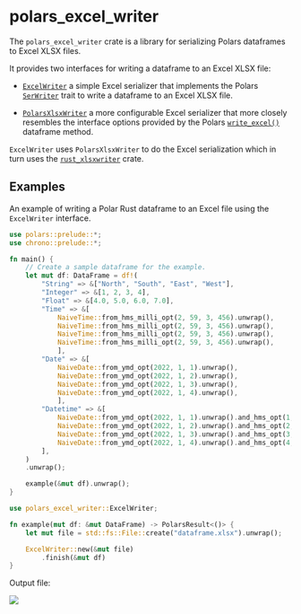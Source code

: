 # polars_excel_writer

The `polars_excel_writer` crate is a library for serializing Polars dataframes
to Excel XLSX files.

It provides two interfaces for writing a dataframe to an Excel XLSX file:

- [`ExcelWriter`] a simple Excel serializer that implements the Polars
  [`SerWriter`] trait to write a dataframe to an Excel XLSX file.

- [`PolarsXlsxWriter`] a more configurable Excel serializer that more closely
  resembles the interface options provided by the Polars [`write_excel()`]
  dataframe method.

`ExcelWriter` uses `PolarsXlsxWriter` to do the Excel serialization which in
turn uses the [`rust_xlsxwriter`] crate.

[`ExcelWriter`]: https://docs.rs/polars_excel_writer/latest/polars_excel_writer/struct.ExcelWriter.html
[`PolarsXlsxWriter`]: https://docs.rs/polars_excel_writer/latest/polars_excel_writer/struct.PolarsXlsxWriter.html

[`SerWriter`]:
    https://docs.rs/polars/latest/polars/prelude/trait.SerWriter.html

[`CsvWriter`]:
    https://docs.rs/polars/latest/polars/prelude/struct.CsvWriter.html

[`rust_xlsxwriter`]: https://docs.rs/rust_xlsxwriter/latest/rust_xlsxwriter/

[`write_excel()`]:
   https://pola-rs.github.io/polars/py-polars/html/reference/api/polars.DataFrame.write_excel.html#polars.DataFrame.write_excel

## Examples

An example of writing a Polar Rust dataframe to an Excel file using the
`ExcelWriter` interface.

```rust
use polars::prelude::*;
use chrono::prelude::*;

fn main() {
    // Create a sample dataframe for the example.
    let mut df: DataFrame = df!(
        "String" => &["North", "South", "East", "West"],
        "Integer" => &[1, 2, 3, 4],
        "Float" => &[4.0, 5.0, 6.0, 7.0],
        "Time" => &[
            NaiveTime::from_hms_milli_opt(2, 59, 3, 456).unwrap(),
            NaiveTime::from_hms_milli_opt(2, 59, 3, 456).unwrap(),
            NaiveTime::from_hms_milli_opt(2, 59, 3, 456).unwrap(),
            NaiveTime::from_hms_milli_opt(2, 59, 3, 456).unwrap(),
            ],
        "Date" => &[
            NaiveDate::from_ymd_opt(2022, 1, 1).unwrap(),
            NaiveDate::from_ymd_opt(2022, 1, 2).unwrap(),
            NaiveDate::from_ymd_opt(2022, 1, 3).unwrap(),
            NaiveDate::from_ymd_opt(2022, 1, 4).unwrap(),
            ],
        "Datetime" => &[
            NaiveDate::from_ymd_opt(2022, 1, 1).unwrap().and_hms_opt(1, 0, 0).unwrap(),
            NaiveDate::from_ymd_opt(2022, 1, 2).unwrap().and_hms_opt(2, 0, 0).unwrap(),
            NaiveDate::from_ymd_opt(2022, 1, 3).unwrap().and_hms_opt(3, 0, 0).unwrap(),
            NaiveDate::from_ymd_opt(2022, 1, 4).unwrap().and_hms_opt(4, 0, 0).unwrap(),
        ],
    )
    .unwrap();

    example(&mut df).unwrap();
}

use polars_excel_writer::ExcelWriter;

fn example(mut df: &mut DataFrame) -> PolarsResult<()> {
    let mut file = std::fs::File::create("dataframe.xlsx").unwrap();

    ExcelWriter::new(&mut file)
        .finish(&mut df)
}
```

Output file:

<img src="https://rustxlsxwriter.github.io/images/excelwriter_intro.png">

